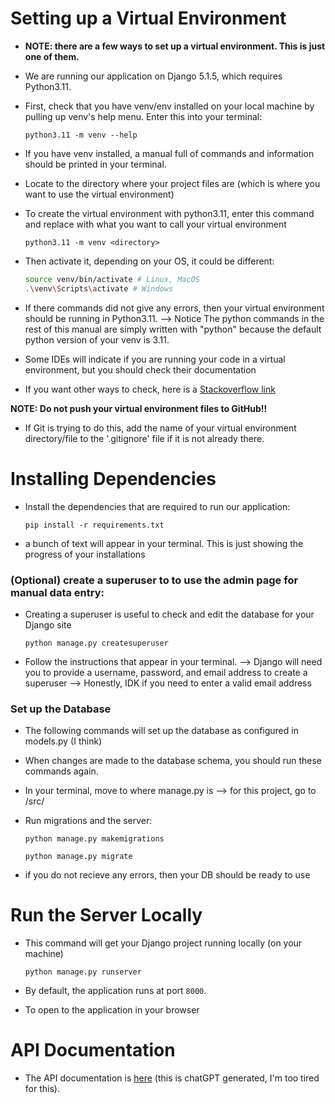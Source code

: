 # Setting up a Virtual Environment 
- **NOTE: there are a few ways to set up a virtual environment. This is just one of them.**
- We are running our application on Django 5.1.5, which requires Python3.11.

- First, check that you have venv/env installed on your local machine by pulling up venv's help menu. Enter this into your terminal:

    ```
    python3.11 -m venv --help
    ```
- If you have venv installed, a manual full of commands and information should be printed in your terminal. 

- Locate to the directory where your project files are (which is where you want to use the virtual environment)
- To create the virtual environment with python3.11, enter this command and replace <directory> with what you want to call your virtual environment
    ```
    python3.11 -m venv <directory>
    ```

- Then activate it, depending on your OS, it could be different:

    ```Bash
    source venv/bin/activate # Linux, MacOS
    .\venv\Scripts\activate # Windows
    ```

- If there commands did not give any errors, then your virtual environment should be running in Python3.11. 
--> Notice The python commands in the rest of this manual are simply written with "python" because the default python version of your venv is 3.11.

- Some IDEs will indicate if you are running your code in a virtual environment, but you should check their documentation

- If you want other ways to check, here is a [Stackoverflow link](https://stackoverflow.com/a/1883251)

**NOTE: Do not push your virtual environment files to GitHub!!**
- If Git is trying to do this, add the name of your virtual environment directory/file to the '.gitignore' file if it is not already there. 


# Installing Dependencies

- Install the dependencies that are required to run our application:

    ```
    pip install -r requirements.txt
    ```
- a bunch of text will appear in your terminal. This is just showing the progress of your installations

### (Optional) create a superuser to to use the admin page for manual data entry:
- Creating a superuser is useful to check and edit the database for your Django site

    ```
    python manage.py createsuperuser
    ```

- Follow the instructions that appear in your terminal. 
--> Django will need you to provide a username, password, and email address to create a superuser
--> Honestly, IDK if you need to enter a valid email address

### Set up the Database
- The following commands will set up the database as configured in models.py (I think)
- When changes are made to the database schema, you should run these commands again.

- In your terminal, move to where manage.py is
--> for this project, go to /src/
- Run migrations and the server:

    ```
    python manage.py makemigrations
    ```

    ```
    python manage.py migrate
    ```
- if you do not recieve any errors, then your DB should be ready to use

# Run the Server Locally
- This command will get your Django project running locally (on your machine)
    ```
    python manage.py runserver
    ```

- By default, the application runs at port ```8000```.
- To open to the application in your browser

# API Documentation

- The API documentation is [here](/src/docs.yml) (this is chatGPT generated, I'm too tired for this).
